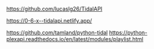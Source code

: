 https://github.com/lucaslg26/TidalAPI

https://0-6-x--tidalapi.netlify.app/

https://github.com/tamland/python-tidal
https://python-plexapi.readthedocs.io/en/latest/modules/playlist.html
